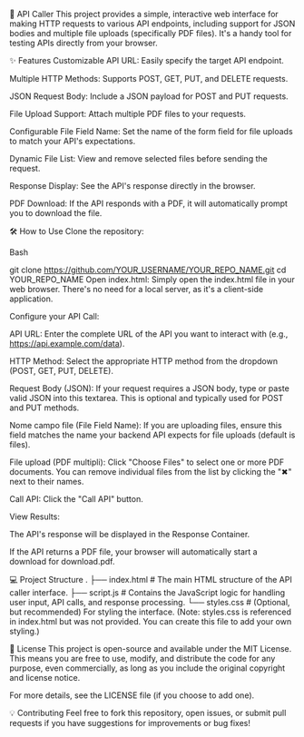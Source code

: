 🚀 API Caller
This project provides a simple, interactive web interface for making HTTP requests to various API endpoints, including support for JSON bodies and multiple file uploads (specifically PDF files). It's a handy tool for testing APIs directly from your browser.

✨ Features
Customizable API URL: Easily specify the target API endpoint.

Multiple HTTP Methods: Supports POST, GET, PUT, and DELETE requests.

JSON Request Body: Include a JSON payload for POST and PUT requests.

File Upload Support: Attach multiple PDF files to your requests.

Configurable File Field Name: Set the name of the form field for file uploads to match your API's expectations.

Dynamic File List: View and remove selected files before sending the request.

Response Display: See the API's response directly in the browser.

PDF Download: If the API responds with a PDF, it will automatically prompt you to download the file.

🛠️ How to Use
Clone the repository:

Bash

git clone https://github.com/YOUR_USERNAME/YOUR_REPO_NAME.git
cd YOUR_REPO_NAME
Open index.html: Simply open the index.html file in your web browser. There's no need for a local server, as it's a client-side application.

Configure your API Call:

API URL: Enter the complete URL of the API you want to interact with (e.g., https://api.example.com/data).

HTTP Method: Select the appropriate HTTP method from the dropdown (POST, GET, PUT, DELETE).

Request Body (JSON): If your request requires a JSON body, type or paste valid JSON into this textarea. This is optional and typically used for POST and PUT methods.

Nome campo file (File Field Name): If you are uploading files, ensure this field matches the name your backend API expects for file uploads (default is files).

File upload (PDF multipli): Click "Choose Files" to select one or more PDF documents. You can remove individual files from the list by clicking the "✖" next to their names.

Call API: Click the "Call API" button.

View Results:

The API's response will be displayed in the Response Container.

If the API returns a PDF file, your browser will automatically start a download for download.pdf.

💻 Project Structure
.
├── index.html     # The main HTML structure of the API caller interface.
├── script.js      # Contains the JavaScript logic for handling user input, API calls, and response processing.
└── styles.css     # (Optional, but recommended) For styling the interface.
(Note: styles.css is referenced in index.html but was not provided. You can create this file to add your own styling.)

📄 License
This project is open-source and available under the MIT License. This means you are free to use, modify, and distribute the code for any purpose, even commercially, as long as you include the original copyright and license notice.

For more details, see the LICENSE file (if you choose to add one).

💡 Contributing
Feel free to fork this repository, open issues, or submit pull requests if you have suggestions for improvements or bug fixes!
